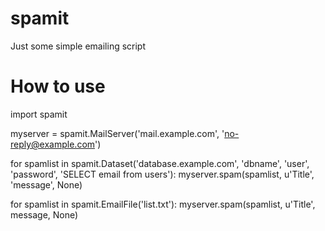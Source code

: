 # spamit
Just some simple emailing script

# How to use
import spamit

myserver = spamit.MailServer('mail.example.com', 'no-reply@example.com')

for spamlist in spamit.Dataset('database.example.com', 'dbname', 'user', 'password', 'SELECT email from users'):
    myserver.spam(spamlist, u'Title', 'message', None)

for spamlist in spamit.EmailFile('list.txt'):
    myserver.spam(spamlist, u'Title', message, None)

    
